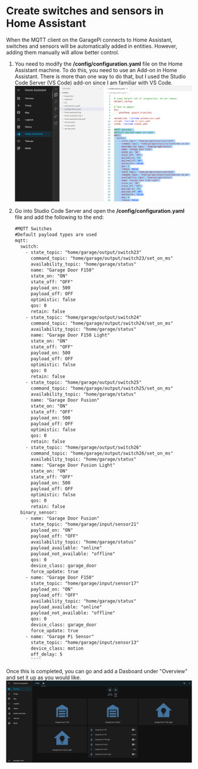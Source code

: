 # Create switches and sensors in Home Assistant

When the MQTT client on the GaragePi connects to Home Assistant, switches and sensors will be automatically added in entities.  However, adding them manually will allow better control.

1. You need to modify the **/config/configuration.yaml** file on the Home Assistant machine.  To do this, you need to use an Add-on in Home Assistant. There is more than one way to do that, but I used the Studio Code Server (VS Code) add-on since I am familiar with VS Code.  
    ![HA_Switches](./images/HA_Switches.png)
2. Go into Studio Code Server and open the **/config/configuration.yaml** file and add the following to the end:

    ``` ansible
    #MQTT Switches 
    #Default payload types are used 
    mqtt:
      switch:
        - state_topic: "home/garage/output/switch23"
          command_topic: "home/garage/output/switch23/set_on_ms"
          availability_topic: "home/garage/status"
          name: "Garage Door F150"
          state_on: "ON"
          state_off: "OFF"
          payload_on: 500
          payload_off: OFF
          optimistic: false
          qos: 0
          retain: false
        - state_topic: "home/garage/output/switch24"
          command_topic: "home/garage/output/switch24/set_on_ms"
          availability_topic: "home/garage/status"
          name: "Garage Door F150 Light"
          state_on: "ON"
          state_off: "OFF"
          payload_on: 500
          payload_off: OFF
          optimistic: false
          qos: 0
          retain: false
        - state_topic: "home/garage/output/switch25"
          command_topic: "home/garage/output/switch25/set_on_ms"
          availability_topic: "home/garage/status"
          name: "Garage Door Fusion"
          state_on: "ON"
          state_off: "OFF"
          payload_on: 500
          payload_off: OFF
          optimistic: false
          qos: 0
          retain: false
        - state_topic: "home/garage/output/switch26"
          command_topic: "home/garage/output/switch26/set_on_ms"
          availability_topic: "home/garage/status"
          name: "Garage Door Fusion Light"
          state_on: "ON"
          state_off: "OFF"
          payload_on: 500
          payload_off: OFF
          optimistic: false
          qos: 0
          retain: false
      binary_sensor:
        - name: "Garage Door Fusion"
          state_topic: "home/garage/input/sensor21"
          payload_on: "ON"
          payload_off: "OFF"
          availability_topic: "home/garage/status"
          payload_available: "online"
          payload_not_available: "offline"
          qos: 0
          device_class: garage_door
          force_update: true
        - name: "Garage Door F150"
          state_topic: "home/garage/input/sensor17"
          payload_on: "ON"
          payload_off: "OFF"
          availability_topic: "home/garage/status"
          payload_available: "online"
          payload_not_available: "offline"
          qos: 0
          device_class: garage_door
          force_update: true
        - name: "Garage Pi Sensor"
          state_topic: "home/garage/input/sensor13"
          device_class: motion
          off_delay: 5
          ````

Once this is completed, you can go and add a Dasboard under "Overview" and set it up as you would like.  
![HA_Switches2](./images/HA_Switches2.png)
